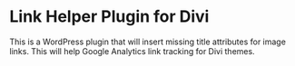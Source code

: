 # Link Helper Plugin for Divi

This is a WordPress plugin that will insert missing title attributes for image links. This will help Google Analytics link tracking for Divi themes.
